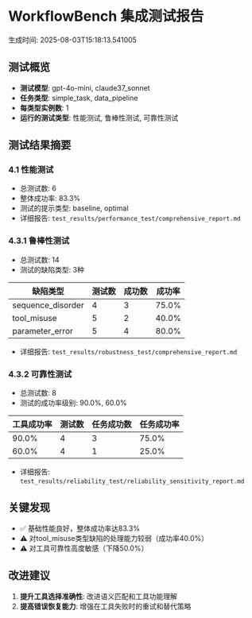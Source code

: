 # WorkflowBench 集成测试报告

生成时间: 2025-08-03T15:18:13.541005

## 测试概览

- **测试模型**: gpt-4o-mini, claude37_sonnet
- **任务类型**: simple_task, data_pipeline
- **每类型实例数**: 1
- **运行的测试类型**: 性能测试, 鲁棒性测试, 可靠性测试

## 测试结果摘要

### 4.1 性能测试

- 总测试数: 6
- 整体成功率: 83.3%
- 测试的提示类型: baseline, optimal
- 详细报告: `test_results/performance_test/comprehensive_report.md`

### 4.3.1 鲁棒性测试

- 总测试数: 14
- 测试的缺陷类型: 3种

| 缺陷类型 | 测试数 | 成功数 | 成功率 |
|---------|--------|--------|--------|
| sequence_disorder | 4 | 3 | 75.0% |
| tool_misuse | 5 | 2 | 40.0% |
| parameter_error | 5 | 4 | 80.0% |

- 详细报告: `test_results/robustness_test/comprehensive_report.md`

### 4.3.2 可靠性测试

- 总测试数: 8
- 测试的成功率级别: 90.0%, 60.0%

| 工具成功率 | 测试数 | 任务成功数 | 任务成功率 |
|-----------|--------|------------|------------|
| 90.0% | 4 | 3 | 75.0% |
| 60.0% | 4 | 1 | 25.0% |

- 详细报告: `test_results/reliability_test/reliability_sensitivity_report.md`

## 关键发现

- ✅ 基础性能良好，整体成功率达83.3%
- ⚠️ 对tool_misuse类型缺陷的处理能力较弱（成功率40.0%）
- ⚠️ 对工具可靠性高度敏感（下降50.0%）

## 改进建议

1. **提升工具选择准确性**: 改进语义匹配和工具功能理解
2. **提高错误恢复能力**: 增强在工具失败时的重试和替代策略
